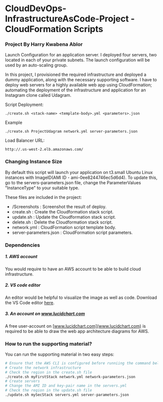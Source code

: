 # CloudDevOps-InfrastructureAsCode-Project - CloudFormation Scripts
### Project By Harry Kwabena Ablor
Launch Configuration for an application server. I deployed four servers, two located in each of your private subnets. The launch configuration will be used by an auto-scaling group.

In this project, I provisioned the required infrastructure and deployed a dummy application, along with the necessary supporting software.
I have to deploy web servers for a highly available web app using CloudFormation; automating the deployment of the infrastructure and application for an Instagram clone called Udagram.


Script Deployment:

`./create.sh <stack-name> <template-body>.yml <parameters>.json` 

Example

`./create.sh ProjectUdagram network.yml server-parameters.json` 

Load Balancer URL:

`http://.us-west-2.elb.amazonaws.com/` 

### Changing Instance Size
By default this script will launch your application on t3.small Ubuntu Linux instances with ImageID(AMI ID - ami-0ee8244746ec5d6d4). 
To update this, go to the servers-parameters.json file, change the ParameterValues "InstanceType" to your suitable type.


These files are included in the project:
* /Screenshots : Screenshot the result of deploy. 
* create.sh : Create the Cloudformation stack script. 
* update.sh : Update the Cloudformation stack script.
* delete.sh : Delete the Cloudformation stack script.
* network.yml : CloudFormation script template body.
* server-parameters.json : CloudFormation script parameters.



### Dependencies
##### 1. AWS account
You would require to have an AWS account to be able to build cloud infrastructure.

##### 2. VS code editor
An editor would be helpful to visualize the image as well as code. Download the VS Code editor [here](https://code.visualstudio.com/download).

##### 3. An account on www.lucidchart.com
A free user-account on [www.lucidchart.com](www.lucidchart.com) is required to be able to draw the web app architecture diagrams for AWS.


### How to run the supporting material?
You can run the supporting material in two easy steps:
```bash
# Ensure that the AWS CLI is configured before runniing the command below
# Create the network infrastructure
# Check the region in the create.sh file
./create.sh myFirstStack network.yml network-parameters.json
# Create servers
# Change the AMI ID and key-pair name in the servers.yml
# Check the region in the update.sh file
./update.sh mySecStack servers.yml server-parameters.json
```

